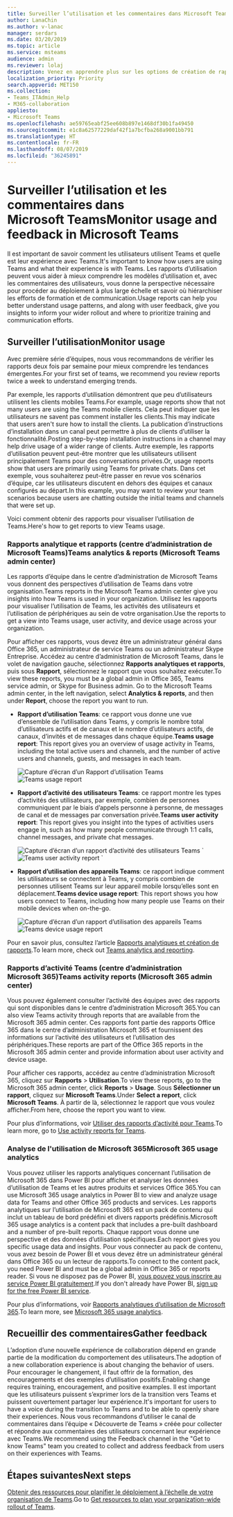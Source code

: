 ```yaml
---
title: Surveiller l’utilisation et les commentaires dans Microsoft Teams
author: LanaChin
ms.author: v-lanac
manager: serdars
ms.date: 03/20/2019
ms.topic: article
ms.service: msteams
audience: admin
ms.reviewer: lolaj
description: Venez en apprendre plus sur les options de création de rapports disponibles pour voir comment les utilisateurs utilisent Microsoft Teams et pour recueillir des commentaires sur leur expérience.
localization_priority: Priority
search.appverid: MET150
ms.collection:
- Teams_ITAdmin_Help
- M365-collaboration
appliesto:
- Microsoft Teams
ms.openlocfilehash: ae59765eabf25ee608b897e1468df30b1fa49450
ms.sourcegitcommit: e1c8a62577229daf42f1a7bcfba268a9001bb791
ms.translationtype: HT
ms.contentlocale: fr-FR
ms.lasthandoff: 08/07/2019
ms.locfileid: "36245891"
---
```

# <a name="monitor-usage-and-feedback-in-microsoft-teams"></a><span data-ttu-id="ff20e-103">Surveiller l’utilisation et les commentaires dans Microsoft Teams</span><span class="sxs-lookup"><span data-stu-id="ff20e-103">Monitor usage and feedback in Microsoft Teams</span></span>
<span data-ttu-id="ff20e-104">Il est important de savoir comment les utilisateurs utilisent Teams et quelle est leur expérience avec Teams.</span><span class="sxs-lookup"><span data-stu-id="ff20e-104">It's important to know how users are using Teams and what their experience is with Teams.</span></span> <span data-ttu-id="ff20e-105">Les rapports d’utilisation peuvent vous aider à mieux comprendre les modèles d’utilisation et, avec les commentaires des utilisateurs, vous donne la perspective nécessaire pour procéder au déploiement à plus large échelle et savoir où hiérarchiser les efforts de formation et de communication.</span><span class="sxs-lookup"><span data-stu-id="ff20e-105">Usage reports can help you better understand usage patterns, and along with user feedback, give you insights to inform your wider rollout and where to prioritize training and communication efforts.</span></span>

## <a name="monitor-usage"></a><span data-ttu-id="ff20e-106">Surveiller l’utilisation</span><span class="sxs-lookup"><span data-stu-id="ff20e-106">Monitor usage</span></span>
<span data-ttu-id="ff20e-107">Avec première série d’équipes, nous vous recommandons de vérifier les rapports deux fois par semaine pour mieux comprendre les tendances émergentes.</span><span class="sxs-lookup"><span data-stu-id="ff20e-107">For your first set of teams, we recommend you review reports twice a week to understand emerging trends.</span></span> 

<span data-ttu-id="ff20e-108">Par exemple, les rapports d’utilisation démontrent que peu d’utilisateurs utilisent les clients mobiles Teams.</span><span class="sxs-lookup"><span data-stu-id="ff20e-108">For example, usage reports show that not many users are using the Teams mobile clients.</span></span> <span data-ttu-id="ff20e-109">Cela peut indiquer que les utilisateurs ne savent pas comment installer les clients.</span><span class="sxs-lookup"><span data-stu-id="ff20e-109">This may indicate that users aren't sure how to install the clients.</span></span> <span data-ttu-id="ff20e-110">La publication d’instructions d’installation dans un canal peut permettre à plus de clients d’utiliser la fonctionnalité.</span><span class="sxs-lookup"><span data-stu-id="ff20e-110">Posting step-by-step installation instructions in a channel may help drive usage of a wider range of clients.</span></span> <span data-ttu-id="ff20e-111">Autre exemple, les rapports d’utilisation peuvent peut-être montrer que les utilisateurs utilisent principalement Teams pour des conversations privées.</span><span class="sxs-lookup"><span data-stu-id="ff20e-111">Or, usage reports show that users are primarily using Teams for private chats.</span></span> <span data-ttu-id="ff20e-112">Dans cet exemple, vous souhaiterez peut-être passer en revue vos scénarios d’équipe, car les utilisateurs discutent en dehors des équipes et canaux configurés au départ.</span><span class="sxs-lookup"><span data-stu-id="ff20e-112">In this example, you may want to review your team scenarios because users are chatting outside the initial teams and channels that were set up.</span></span> 

<span data-ttu-id="ff20e-113">Voici comment obtenir des rapports pour visualiser l’utilisation de Teams.</span><span class="sxs-lookup"><span data-stu-id="ff20e-113">Here's how to get reports to view Teams usage.</span></span> 

### <a name="teams-analytics--reports-microsoft-teams-admin-center"></a><span data-ttu-id="ff20e-114">Rapports analytique et rapports (centre d’administration de Microsoft Teams)</span><span class="sxs-lookup"><span data-stu-id="ff20e-114">Teams analytics & reports (Microsoft Teams admin center)</span></span>

<span data-ttu-id="ff20e-115">Les rapports d’équipe dans le centre d’administration de Microsoft Teams vous donnent des perspectives d’utilisation de Teams dans votre organisation.</span><span class="sxs-lookup"><span data-stu-id="ff20e-115">Teams reports in the Microsoft Teams admin center give you insights into how Teams is used in your organization.</span></span> <span data-ttu-id="ff20e-116">Utilisez les rapports pour visualiser l’utilisation de Teams, les activités des utilisateurs et l’utilisation de périphériques au sein de votre organisation.</span><span class="sxs-lookup"><span data-stu-id="ff20e-116">Use the reports to get a view into Teams usage, user activity, and device usage across your organization.</span></span> 

<span data-ttu-id="ff20e-117">Pour afficher ces rapports, vous devez être un administrateur général dans Office 365, un administrateur de service Teams ou un administrateur Skype Entreprise. Accédez au centre d’administration de Microsoft Teams, dans le volet de navigation gauche, sélectionnez **Rapports analytiques et rapports**, puis sous **Rapport**, sélectionnez le rapport que vous souhaitez exécuter.</span><span class="sxs-lookup"><span data-stu-id="ff20e-117">To view these reports, you must be a global admin in Office 365, Teams service admin, or Skype for Business admin. Go to the Microsoft Teams admin center, in the left navigation, select **Analytics & reports**, and then under **Report**, choose the report you want to run.</span></span>

- <span data-ttu-id="ff20e-118">**Rapport d’utilisation Teams**: ce rapport vous donne une vue d’ensemble de l’utilisation dans Teams, y compris le nombre total d’utilisateurs actifs et de canaux et le nombre d’utilisateurs actifs, de canaux, d’invités et de messages dans chaque équipe.</span><span class="sxs-lookup"><span data-stu-id="ff20e-118">**Teams usage report**: This report gives you an overview of usage activity in Teams, including the total active users and channels, and the number of active users and channels, guests, and messages in each team.</span></span> 

    <span data-ttu-id="ff20e-119">![Capture d’écran d’un Rapport d’utilisation Teams](media/teams-reports-teams-usage.png "Capture d’écran du rapport d’utilisation Teams dans le centre d’administration de Microsoft Teams")</span><span class="sxs-lookup"><span data-stu-id="ff20e-119">![Teams usage report](media/teams-reports-teams-usage.png "Screen shot of the Teams usage report in the Microsoft Teams admin center")</span></span>     
- <span data-ttu-id="ff20e-120">**Rapport d’activité des utilisateurs Teams**: ce rapport montre les types d’activités des utilisateurs, par exemple, combien de personnes communiquent par le biais d’appels personne à personne, de messages de canal et de messages par conversation privée.</span><span class="sxs-lookup"><span data-stu-id="ff20e-120">**Teams user activity report**: This report gives you insight into the types of activities users engage in, such as how many people communicate through 1:1 calls, channel messages, and private chat messages.</span></span> 

    <span data-ttu-id="ff20e-121">![Capture d’écran d’un rapport d’activité des utilisateurs Teams](media/teams-reports-user-activity.png "Capture d’écran du rapport d’activité des utilisateurs Teams dans le centre d’administration de Microsoft Teams") 
\`</span><span class="sxs-lookup"><span data-stu-id="ff20e-121">![Teams user activity report](media/teams-reports-user-activity.png "Screen shot of the Teams user activity report in the Microsoft Teams admin center") 
\`</span></span>
- <span data-ttu-id="ff20e-122">**Rapport d’utilisation des appareils Teams**: ce rapport indique comment les utilisateurs se connectent à Teams, y compris combien de personnes utilisent Teams sur leur appareil mobile lorsqu’elles sont en déplacement.</span><span class="sxs-lookup"><span data-stu-id="ff20e-122">**Teams device usage report**: This report shows you how users connect to Teams, including how many people use Teams on their mobile devices when on-the-go.</span></span> 

    <span data-ttu-id="ff20e-123">![Capture d’écran d’un rapport d’utilisation des appareils Teams](media/teams-reports-device-usage.png "Capture d’écran du rapport d’utilisation des appareils Teams dans le centre d’administration de Microsoft Teams")</span><span class="sxs-lookup"><span data-stu-id="ff20e-123">![Teams device usage report](media/teams-reports-device-usage.png "Screen shot of the Teams device usage report in the Microsoft Teams admin center")</span></span>

<span data-ttu-id="ff20e-124">Pour en savoir plus, consultez l’article [Rapports analytiques et création de rapports](teams-analytics-and-reports/teams-reporting-reference.md).</span><span class="sxs-lookup"><span data-stu-id="ff20e-124">To learn more, check out [Teams analytics and reporting](teams-analytics-and-reports/teams-reporting-reference.md).</span></span> 

### <a name="teams-activity-reports-microsoft-365-admin-center"></a><span data-ttu-id="ff20e-125">Rapports d’activité Teams (centre d’administration Microsoft 365)</span><span class="sxs-lookup"><span data-stu-id="ff20e-125">Teams activity reports (Microsoft 365 admin center)</span></span>
<span data-ttu-id="ff20e-126">Vous pouvez également consulter l’activité des équipes avec des rapports qui sont disponibles dans le centre d’administration Microsoft 365.</span><span class="sxs-lookup"><span data-stu-id="ff20e-126">You can also view Teams activity through reports that are available from the Microsoft 365 admin center.</span></span> <span data-ttu-id="ff20e-127">Ces rapports font partie des rapports Office 365 dans le centre d’administration Microsoft 365 et fournissent des informations sur l’activité des utilisateurs et l’utilisation des périphériques.</span><span class="sxs-lookup"><span data-stu-id="ff20e-127">These reports are part of the Office 365 reports in the Microsoft 365 admin center and provide information about user activity and device usage.</span></span> 

<span data-ttu-id="ff20e-128">Pour afficher ces rapports, accédez au centre d’administration Microsoft 365, cliquez sur **Rapports** > **Utilisation**.</span><span class="sxs-lookup"><span data-stu-id="ff20e-128">To view these reports, go to the Microsoft 365 admin center, click **Reports** > **Usage**.</span></span> <span data-ttu-id="ff20e-129">Sous **Sélectionner un rapport**, cliquez sur **Microsoft Teams**.</span><span class="sxs-lookup"><span data-stu-id="ff20e-129">Under **Select a report**, click **Microsoft Teams**.</span></span> <span data-ttu-id="ff20e-130">À partir de là, sélectionnez le rapport que vous voulez afficher.</span><span class="sxs-lookup"><span data-stu-id="ff20e-130">From here, choose the report you want to view.</span></span>

<span data-ttu-id="ff20e-131">Pour plus d’informations, voir [Utiliser des rapports d’activité pour Teams](teams-activity-reports.md).</span><span class="sxs-lookup"><span data-stu-id="ff20e-131">To learn more, go to [Use activity reports for Teams](teams-activity-reports.md).</span></span>

### <a name="microsoft-365-usage-analytics"></a><span data-ttu-id="ff20e-132">Analyse de l'utilisation de Microsoft 365</span><span class="sxs-lookup"><span data-stu-id="ff20e-132">Microsoft 365 usage analytics</span></span>

<span data-ttu-id="ff20e-133">Vous pouvez utiliser les rapports analytiques concernant l’utilisation de Microsoft 365 dans Power BI pour afficher et analyser les données d’utilisation de Teams et les autres produits et services Office 365.</span><span class="sxs-lookup"><span data-stu-id="ff20e-133">You can use Microsoft 365 usage analytics in Power BI to view and analyze usage data for Teams and other Office 365 products and services.</span></span> <span data-ttu-id="ff20e-134">Les rapports analytiques sur l’utilisation de Microsoft 365 est un pack de contenu qui inclut un tableau de bord prédéfini et divers rapports prédéfinis.</span><span class="sxs-lookup"><span data-stu-id="ff20e-134">Microsoft 365 usage analytics is a content pack that includes a pre-built dashboard and a number of pre-built reports.</span></span> <span data-ttu-id="ff20e-135">Chaque rapport vous donne une perspective et des données d’utilisation spécifiques.</span><span class="sxs-lookup"><span data-stu-id="ff20e-135">Each report gives you specific usage data and insights.</span></span> <span data-ttu-id="ff20e-136">Pour vous connecter au pack de contenu, vous avez besoin de Power BI et vous devez être un administrateur général dans Office 365 ou un lecteur de rapports.</span><span class="sxs-lookup"><span data-stu-id="ff20e-136">To connect to the content pack, you need Power BI and must be a global admin in Office 365 or reports reader.</span></span> <span data-ttu-id="ff20e-137">Si vous ne disposez pas de Power BI, [vous pouvez vous inscrire au service Power BI gratuitement](https://powerbi.microsoft.com).</span><span class="sxs-lookup"><span data-stu-id="ff20e-137">If you don't already have Power BI, [sign up for the free Power BI service](https://powerbi.microsoft.com).</span></span> 

<span data-ttu-id="ff20e-138">Pour plus d’informations, voir [Rapports analytiques d’utilisation de Microsoft 365](https://support.office.com/article/Microsoft-365-usage-analytics-77ff780d-ab19-4553-adea-09cb65ad0f1f).</span><span class="sxs-lookup"><span data-stu-id="ff20e-138">To learn more, see [Microsoft 365 usage analytics](https://support.office.com/article/Microsoft-365-usage-analytics-77ff780d-ab19-4553-adea-09cb65ad0f1f).</span></span> 

## <a name="gather-feedback"></a><span data-ttu-id="ff20e-139">Recueillir des commentaires</span><span class="sxs-lookup"><span data-stu-id="ff20e-139">Gather feedback</span></span>
<span data-ttu-id="ff20e-140">L’adoption d’une nouvelle expérience de collaboration dépend en grande partie de la modification du comportement des utilisateurs.</span><span class="sxs-lookup"><span data-stu-id="ff20e-140">The adoption of a new collaboration experience is about changing the behavior of users.</span></span> <span data-ttu-id="ff20e-141">Pour encourager le changement, il faut offrir de la formation, des encouragements et des exemples d’utilisation positifs.</span><span class="sxs-lookup"><span data-stu-id="ff20e-141">Enabling change requires training, encouragement, and positive examples.</span></span> <span data-ttu-id="ff20e-142">Il est important que les utilisateurs puissent s’exprimer lors de la transition vers Teams et puissent ouvertement partager leur expérience.</span><span class="sxs-lookup"><span data-stu-id="ff20e-142">It's important for users to have a voice during the transition to Teams and to be able to openly share their experiences.</span></span> <span data-ttu-id="ff20e-143">Nous vous recommandons d’utiliser le canal de commentaires dans l’équipe « Découverte de Teams » créée pour collecter et répondre aux commentaires des utilisateurs concernant leur expérience avec Teams.</span><span class="sxs-lookup"><span data-stu-id="ff20e-143">We recommend using the Feedback channel in the "Get to know Teams" team you created to collect and address feedback from users on their experiences with Teams.</span></span> 

## <a name="next-steps"></a><span data-ttu-id="ff20e-144">Étapes suivantes</span><span class="sxs-lookup"><span data-stu-id="ff20e-144">Next steps</span></span>
<span data-ttu-id="ff20e-145">[Obtenir des ressources pour planifier le déploiement à l’échelle de votre organisation de Teams](get-started-with-teams-resources-for-org-wide-rollout.md).</span><span class="sxs-lookup"><span data-stu-id="ff20e-145">Go to [Get resources to plan your organization-wide rollout of Teams](get-started-with-teams-resources-for-org-wide-rollout.md).</span></span>
